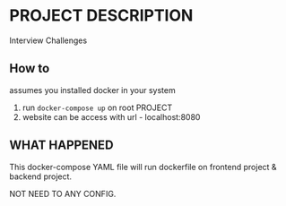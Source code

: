 # PROJECT DESCRIPTION

Interview Challenges

## How to

assumes you installed docker in your system

1. run ```docker-compose up``` on root PROJECT
2. website can be access with url - localhost:8080

## WHAT HAPPENED

This docker-compose YAML file will run dockerfile on frontend project & backend project.

NOT NEED TO ANY CONFIG.
